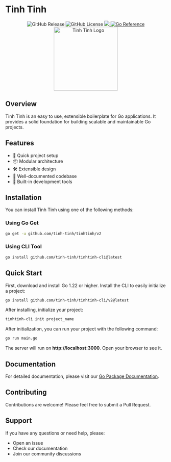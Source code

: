 # Tinh Tinh

<div align="center">
<img alt="GitHub Release" src="https://img.shields.io/github/v/release/tinh-tinh/tinhtinh">
<img alt="GitHub License" src="https://img.shields.io/github/license/tinh-tinh/tinhtinh">
<a href="https://codecov.io/gh/tinh-tinh/tinhtinh">
    <img src="https://codecov.io/gh/tinh-tinh/tinhtinh/graph/badge.svg?token=8TCX9EH6S5"/>
</a>
<a href="https://pkg.go.dev/github.com/tinh-tinh/tinhtinh"><img src="https://pkg.go.dev/badge/github.com/tinh-tinh/tinhtinh.svg" alt="Go Reference"></a>
</div>

<div align="center">
  <img src="https://avatars.githubusercontent.com/u/178628733?s=400&u=2a8230486a43595a03a6f9f204e54a0046ce0cc4&v=4" width="200" alt="Tinh Tinh Logo">
</div>

## Overview

Tinh Tinh is an easy to use, extensible boilerplate for Go applications. It provides a solid foundation for building scalable and maintainable Go projects.

## Features

- 🚀 Quick project setup
- 📦 Modular architecture
- 🛠️ Extensible design
- 📝 Well-documented codebase
- 🔧 Built-in development tools

## Installation

You can install Tinh Tinh using one of the following methods:

### Using Go Get

```bash
go get -u github.com/tinh-tinh/tinhtinh/v2
```

### Using CLI Tool

```bash
go install github.com/tinh-tinh/tinhtinh-cli@latest
```

## Quick Start

First, download and install Go 1.22 or higher. Install the CLI to easily initialize a project:

```bash
go install github.com/tinh-tinh/tinhtinh-cli/v2@latest
```

After installing, initialize your project:

```bash
tinhtinh-cli init project_name
```

After initialization, you can run your project with the following command:

```bash
go run main.go
```

The server will run on **http://localhost:3000**. Open your browser to see it.

## Documentation

For detailed documentation, please visit our [Go Package Documentation](https://pkg.go.dev/github.com/tinh-tinh/tinhtinh).

## Contributing

Contributions are welcome! Please feel free to submit a Pull Request.

## Support

If you have any questions or need help, please:
- Open an issue
- Check our documentation
- Join our community discussions
